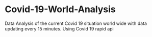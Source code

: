 # Covid-19-World-Analysis
Data Analysis of the current Covid 19 situation  world wide with data updating every 15 minutes. Using Covid 19 rapid api
